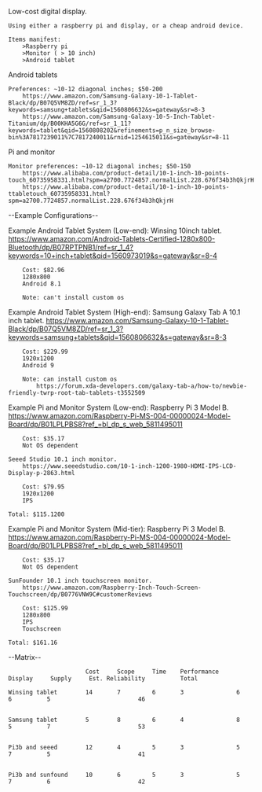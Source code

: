 Low-cost digital display.

    Using either a raspberry pi and display, or a cheap android device.
    
    Items manifest:
        >Raspberry pi
        >Monitor ( > 10 inch)
        >Android tablet
        
    
Android tablets

    Preferences: ~10-12 diagonal inches; $50-200
        https://www.amazon.com/Samsung-Galaxy-10-1-Tablet-Black/dp/B07Q5VM8ZD/ref=sr_1_3?keywords=samsung+tablets&qid=1560806632&s=gateway&sr=8-3
        https://www.amazon.com/Samsung-Galaxy-10-5-Inch-Tablet-Titanium/dp/B00KHA5G6G/ref=sr_1_11?keywords=tablet&qid=1560808202&refinements=p_n_size_browse-bin%3A7817239011%7C7817240011&rnid=1254615011&s=gateway&sr=8-11
        
        
        
        
        
Pi and monitor

    Monitor preferences: ~10-12 diagonal inches; $50-150
        https://www.alibaba.com/product-detail/10-1-inch-10-points-touch_60735958331.html?spm=a2700.7724857.normalList.228.676f34b3hQkjrH
        https://www.alibaba.com/product-detail/10-1-inch-10-points-ttabletouch_60735958331.html?spm=a2700.7724857.normalList.228.676f34b3hQkjrH


--Example Configurations--

Example Android Tablet System (Low-end):
    Winsing 10inch tablet.
        https://www.amazon.com/Android-Tablets-Certified-1280x800-Bluetooth/dp/B07RPTPNB1/ref=sr_1_4?keywords=10+inch+tablet&qid=1560973019&s=gateway&sr=8-4
        
        Cost: $82.96
        1280x800
        Android 8.1
        
        Note: can't install custom os
        
Example Android Tablet System (High-end):
    Samsung Galaxy Tab A 10.1 inch tablet.
        https://www.amazon.com/Samsung-Galaxy-10-1-Tablet-Black/dp/B07Q5VM8ZD/ref=sr_1_3?keywords=samsung+tablets&qid=1560806632&s=gateway&sr=8-3
        
        Cost: $229.99
        1920x1200
        Android 9
        
        Note: can install custom os
            https://forum.xda-developers.com/galaxy-tab-a/how-to/newbie-friendly-twrp-root-tab-tablets-t3552509
        

Example Pi and Monitor System (Low-end):
    Raspberry Pi 3 Model B.
        https://www.amazon.com/Raspberry-Pi-MS-004-00000024-Model-Board/dp/B01LPLPBS8?ref_=bl_dp_s_web_5811495011
        
        Cost: $35.17
        Not OS dependent
        
    Seeed Studio 10.1 inch monitor.
        https://www.seeedstudio.com/10-1-inch-1200-1980-HDMI-IPS-LCD-Display-p-2863.html
        
        Cost: $79.95
        1920x1200
        IPS
        
    Total: $115.1200


Example Pi and Monitor System (Mid-tier):
    Raspberry Pi 3 Model B.
        https://www.amazon.com/Raspberry-Pi-MS-004-00000024-Model-Board/dp/B01LPLPBS8?ref_=bl_dp_s_web_5811495011
        
        Cost: $35.17
        Not OS dependent
        
    SunFounder 10.1 inch touchscreen monitor.
        https://www.amazon.com/Raspberry-Inch-Touch-Screen-Touchscreen/dp/B0776VNW9C#customerReviews
        
        Cost: $125.99
        1280x800
        IPS
        Touchscreen
        
    Total: $161.16
    
    
    
--Matrix--

                          Cost     Scope     Time    Performance     Display     Supply     Est. Reliability          Total

    Winsing tablet        14       7         6       3               6           6          5                         46
    
    
    Samsung tablet        5        8         6       4               8           5          7                         53
    
    
    Pi3b and seeed        12       4         5       3               5           7          5                         41
    
    
    Pi3b and sunfound     10       6         5       3               5           7          6                         42
    

